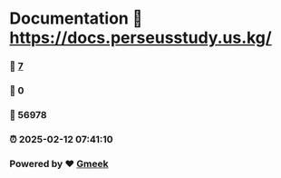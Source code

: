 # Documentation :link: https://docs.perseusstudy.us.kg/ 
### :page_facing_up: [7](https://docs.perseusstudy.us.kg//tag.html) 
### :speech_balloon: 0 
### :hibiscus: 56978 
### :alarm_clock: 2025-02-12 07:41:10 
### Powered by :heart: [Gmeek](https://github.com/Meekdai/Gmeek)
